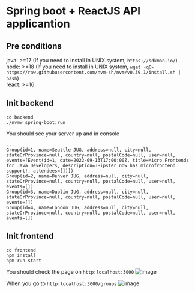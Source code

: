 # Spring boot + ReactJS API applicantion

## Pre conditions
java: >=17 (If you need to install in UNIX system, `https://sdkman.io/`)
<br />
node: >=18 (If you need to install in UNIX system, `wget -qO- https://raw.githubusercontent.com/nvm-sh/nvm/v0.39.1/install.sh | bash`)
<br />
react: >=16
<br />
## Init backend
```
cd backend
./nvmw spring-boot:run
```
You should see your server up and in console
```
...
Group(id=1, name=Seattle JUG, address=null, city=null, stateOrProvince=null, country=null, postalCode=null, user=null, events=[Event(id=1, date=2022-09-13T17:00:00Z, title=Micro Frontends for Java Developers, description=JHipster now has microfrontend support!, attendees=[])])
Group(id=2, name=Denver JUG, address=null, city=null, stateOrProvince=null, country=null, postalCode=null, user=null, events=[])
Group(id=3, name=Dublin JUG, address=null, city=null, stateOrProvince=null, country=null, postalCode=null, user=null, events=[])
Group(id=4, name=London JUG, address=null, city=null, stateOrProvince=null, country=null, postalCode=null, user=null, events=[])
```

## Init frontend
```
cd frontend
npm install
npm run start
```
You should check the page on `http:localhost:3000`
![image](https://github.com/user-attachments/assets/d344a465-4f5e-4a7a-8f0f-abc95b673609)

When you go to `http:localhost:3000/groups`
![image](https://github.com/user-attachments/assets/a167ba18-0858-4d4d-8bc8-2c5499717195)

